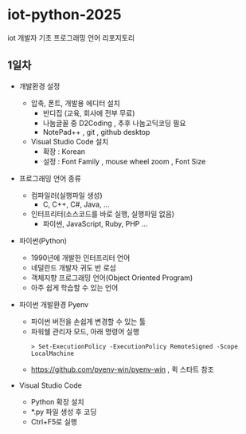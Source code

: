 # iot-python-2025
iot 개발자 기초 프로그래밍 언어 리포지토리

## 1일차
- 개발환경 설정
    - 압축, 폰트, 개발용 에디터 설치
        - 반디집 (교육, 회사에 전부 무료)
        - 나눔글꼴 중 D2Coding , 추후 나눔고딕코딩 필요
        - NotePad++ , git , github desktop
    - Visual Studio Code 설치
        - 확장 : Korean
        - 설정 : Font Family , mouse wheel zoom , Font Size

- 프로그래밍 언어 종류
    - 컴파일러(실행파일 생성) 
        - C, C++, C#, Java, ...
    - 인터프리터(소스코드를 바로 실행, 실행파일 없음)
        - 파이썬, JavaScript, Ruby, PHP ...
    
- 파이썬(Python)
    - 1990년에 개발한 인터프리터 언어
    - 네덜란드 개발자 귀도 반 로섬
    - 객체지향 프로그래밍 언어(Object Oriented Program)
    - 아주 쉽게 학습할 수 있는 언어

- 파이썬 개발환경 Pyenv
    - 파이썬 버전을 손쉽게 변경할 수 있는 툴
    - 파워쉘 관리자 모드, 아래 명령어 실행
        ```shell
        > Set-ExecutionPolicy -ExecutionPolicy RemoteSigned -Scope LocalMachine
        ```
    - https://github.com/pyenv-win/pyenv-win , 퀵 스타트 참조

- Visual Studio Code
    - Python 확장 설치
    - *.py 파일 생성 후 코딩
    - Ctrl+F5로 실행